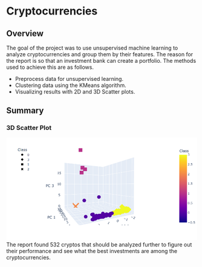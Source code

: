 # Cryptocurrencies
## Overview
The goal of the project was to use unsupervised machine learning to analyze cryptocurrencies and group them by their features. The reason for the report is so that an investment bank can create a portfolio. The methods used to achieve this are as follows.
* Preprocess data for unsupervised learning.
* Clustering data using the KMeans algorithm.
* Visualizing results with 2D and 3D Scatter plots.
## Summary
### 3D Scatter Plot
![pic3](https://github.com/peterthepage/Cryptocurrencies/blob/main/Resources/Capture1.PNG)
The report found 532 cryptos that should be analyzed further to figure out their performance and see what the best investments are among the cryptocurrencies.

